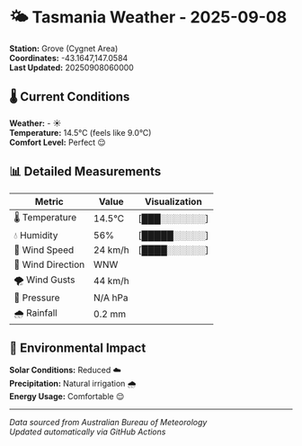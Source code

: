# 🌤️ Tasmania Weather - 2025-09-08

**Station:** Grove (Cygnet Area)  
**Coordinates:** -43.1647,147.0584  
**Last Updated:** 20250908060000

## 🌡️ Current Conditions

**Weather:** - ☀️  
**Temperature:** 14.5°C (feels like 9.0°C)  
**Comfort Level:** Perfect 😌

## 📊 Detailed Measurements

| Metric | Value | Visualization |
|--------|-------|---------------|
| 🌡️ Temperature | 14.5°C | [███░░░░░░░] |
| 💧 Humidity | 56% | [█████░░░░░] |
| 💨 Wind Speed | 24 km/h | [████░░░░░░] |
| 🧭 Wind Direction | WNW | |
| 🌪️ Wind Gusts | 44 km/h | |
| 🔽 Pressure | N/A hPa | |
| 🌧️ Rainfall | 0.2 mm | |

## 🌱 Environmental Impact

**Solar Conditions:** Reduced ☁️  
**Precipitation:** Natural irrigation 🌧️  
**Energy Usage:** Comfortable 😌

---
*Data sourced from Australian Bureau of Meteorology*  
*Updated automatically via GitHub Actions*
